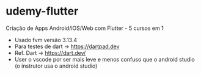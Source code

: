 # udemy-flutter
Criação de Apps Android/iOS/Web com Flutter - 5 cursos em 1

- Usado fvm versão 3.13.4
- Para testes de dart -> https://dartpad.dev
- Ref. Dart -> https://dart.dev/
- User o vscode por ser mais leve e menos confuso que o android studio (o instrutor usa o android studio)